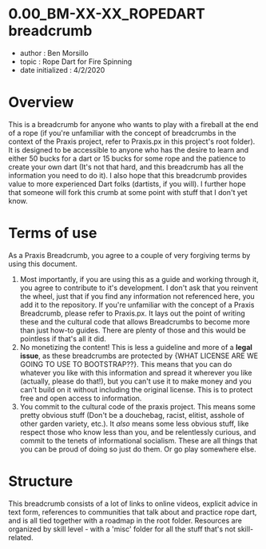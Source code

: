 # 0.00_BM-XX-XX_ROPEDART breadcrumb
 - author : Ben Morsillo
 - topic : Rope Dart for Fire Spinning
 - date initialized : 4/2/2020
 
# Overview
This is a breadcrumb for anyone who wants to play with a fireball at the end of a rope (if you're unfamiliar with the concept of breadcrumbs in the context of the Praxis project, refer to Praxis.px in this project's root folder).  It is designed to be accessible to anyone who has the desire to learn and either 50 bucks for a dart or 15 bucks for some rope and the patience to create your own dart (It's not that hard, and this breadcrumb has all the information you need to do it).  I also hope that this breadcrumb provides value to more experienced Dart folks (dartists, if you will).  I further hope that someone will fork this crumb at some point with stuff that I don't yet know.

# Terms of use
As a Praxis Breadcrumb, you agree to a couple of very forgiving terms by using this document.  
1. Most importantly, if you are using this as a guide and working through it, you agree to contribute to it's development.  I don't ask that you reinvent the wheel, just that if you find any information not referenced here, you add it to the repository.  If you're unfamiliar with the concept of a Praxis Breadcrumb, please refer to Praxis.px.  It lays out the point of writing these and the cultural code that allows Breadcrumbs to become more than just how-to guides.  There are plenty of those and this would be pointless if that's all it did.
2. No monetizing the content!  This is less a guideline and more of a **legal issue**, as these breadcrumbs are protected by {WHAT LICENSE ARE WE GOING TO USE TO BOOTSTRAP??}.  This means that you can do whatever you like with this information and spread it wherever you like (actually, please do that!), but you can't use it to make money and you can't build on it without including the original license.  This is to protect free and open access to information.
3. You commit to the cultural code of the praxis project. This means some pretty obvious stuff (Don't be a douchebag, racist, elitist, asshole of other garden variety, etc.).  It *also* means some less obvious stuff, like respect those who know less than you, and be relentlessly curious, and commit to the tenets of informational socialism.  These are all things that you can be proud of doing so just do them.  Or go play somewhere else.

# Structure
This breadcrumb consists of a lot of links to online videos, explicit advice in text form, references to communities that talk about and practice rope dart, and is all tied together with a roadmap in the root folder.  Resources are organized by skill level - with a 'misc' folder for all the stuff that's not skill-related.
